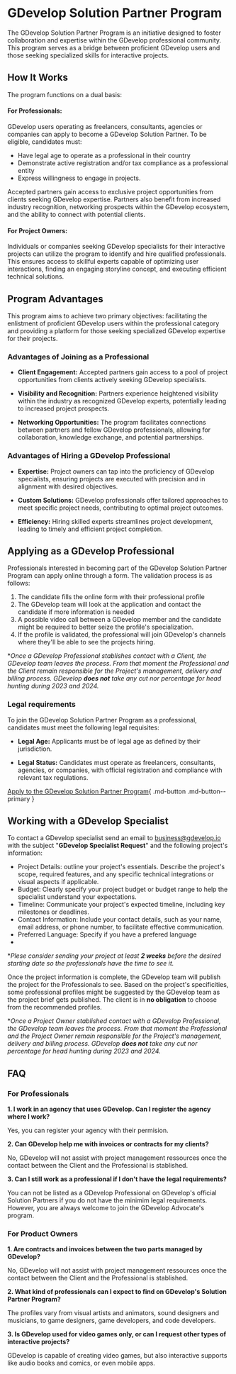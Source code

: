 # GDevelop Solution Partner Program

The GDevelop Solution Partner Program is an initiative designed to foster collaboration and expertise within the GDevelop professional community. This program serves as a bridge between proficient GDevelop users and those seeking specialized skills for interactive projects.

## How It Works
The program functions on a dual basis:

#### For Professionals:
GDevelop users operating as freelancers, consultants, agencies or companies can apply to become a GDevelop Solution Partner. To be eligible, candidates must:

- Have legal age to operate as a professional in their country
- Demonstrate active registration and/or tax compliance as a professional entity
- Express willingness to engage in projects.

Accepted partners gain access to exclusive project opportunities from clients seeking GDevelop expertise. Partners also benefit from increased industry recognition, networking prospects within the GDevelop ecosystem, and the ability to connect with potential clients.

#### For Project Owners:

Individuals or companies seeking GDevelop specialists for their interactive projects can utilize the program to identify and hire qualified professionals. This ensures access to skillful experts capable of optimizing user interactions, finding an engaging storyline concept, and executing efficient technical solutions.

## Program Advantages

This program aims to achieve two primary objectives: facilitating the enlistment of proficient GDevelop users within the professional category and providing a platform for those seeking specialized GDevelop expertise for their projects.

### Advantages of Joining as a Professional

- **Client Engagement:** Accepted partners gain access to a pool of project opportunities from clients actively seeking GDevelop specialists.

- **Visibility and Recognition:** Partners experience heightened visibility within the industry as recognized GDevelop experts, potentially leading to increased project prospects.

- **Networking Opportunities:** The program facilitates connections between partners and fellow GDevelop professionals, allowing for collaboration, knowledge exchange, and potential partnerships.

### Advantages of Hiring a GDevelop Professional

- **Expertise:** Project owners can tap into the proficiency of GDevelop specialists, ensuring projects are executed with precision and in alignment with desired objectives.

- **Custom Solutions:** GDevelop professionals offer tailored approaches to meet specific project needs, contributing to optimal project outcomes.

- **Efficiency:** Hiring skilled experts streamlines project development, leading to timely and efficient project completion.

## Applying as a GDevelop Professional

Professionals interested in becoming part of the GDevelop Solution Partner Program can apply online through a form.
The validation process is as follows:

1. The candidate fills the online form with their professional profile
2. The GDevelop team will look at the application and contact the candidate if more information is needed
3. A possible video call between a GDevelop member and the candidate might be required to better seize the profile's specialization.
4. If the profile is validated, the professional will join GDevelop's channels where they'll be able to see the projects hiring.

**Once a GDevelop Professional stablishes contact with a Client, the GDevelop team leaves the process. From that moment the Professional and the Client remain responsible for the Project's management, delivery and billing process.
GDevelop **does not** take any cut nor percentage for head hunting during 2023 and 2024.*

### Legal requirements
To join the GDevelop Solution Partner Program as a professional, candidates must meet the following legal requisites:

- **Legal Age:** Applicants must be of legal age as defined by their jurisdiction.

- **Legal Status:** Candidates must operate as freelancers, consultants, agencies, or companies, with official registration and compliance with relevant tax regulations.

[Apply to the GDevelop Solution Partner Program](https://airtable.com/apprjAoiGfMAoep9R/shrCh55ufvNCHIXjs){ .md-button .md-button--primary }


## Working with a GDevelop Specialist
To contact a GDevelop specialist send an email to [business@gdevelop.io](mailto:business@gdevelop.io) with the subject "**GDevelop Specialist Request**" and the following project's information:

- Project Details: outline your project's essentials. Describe the project's scope, required features, and any specific technical integrations or visual aspects if applicable.
- Budget: Clearly specify your project budget or budget range to help the specialist understand your expectations.
- Timeline: Communicate your project's expected timeline, including key milestones or deadlines.
- Contact Information: Include your contact details, such as your name, email address, or phone number, to facilitate effective communication.
- Preferred Language: Specify if you have a prefered language
- 
**Plese consider sending your project at least **2 weeks** before the desired starting date so the professionals have the time to see it.*

Once the project information is complete, the GDevelop team will publish the project for the Professionals to see. 
Based on the project's specificities, some professional profiles might be suggested by the GDevelop team as the project brief gets published.
The client is in **no obligation** to choose from the recommended profiles.

**Once a Project Owner stablished contact with a GDevelop Professional, the GDevelop team leaves the process. From that moment the Professional and the Project Owner remain responsible for the Project's management, delivery and billing process.
GDevelop **does not** take any cut nor percentage for head hunting during 2023 and 2024.*

## FAQ

### For Professionals

**1. I work in an agency that uses GDevelop. Can I register the agency where I work?**

Yes, you can register your agency with their permision.

**2. Can GDevelop help me with invoices or contracts for my clients?**

No, GDevelop will not assist with project management ressources once the contact between the Client and the Professional is stablished.

**3. Can I still work as a professional if I don't have the legal requirements?**

You can not be listed as a GDevelop Professional on GDevelop's official Solution Partners if you do not have the minimim legal requirements.
However, you are always welcome to join the GDevelop Advocate's program.


### For Product Owners

**1. Are contracts and invoices between the two parts managed by GDevelop?**

No, GDevelop will not assist with project management ressources once the contact between the Client and the Professional is stablished.

**2. What kind of professionals can I expect to find on GDevelop's Solution Partner Program?**

The profiles vary from visual artists and animators, sound designers and musicians, to game designers, game developers, and code developers.

**3. Is GDevelop used for video games only, or can I request other types of interactive projects?**

GDevelop is capable of creating video games, but also interactive supports like audio books and comics, or even mobile apps.
